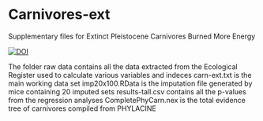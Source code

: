 # Carnivores-ext

Supplementary files for Extinct Pleistocene Carnivores Burned More Energy

[![DOI](https://zenodo.org/badge/517468073.svg)](https://zenodo.org/doi/10.5281/zenodo.10042998)

The folder raw data contains all the data extracted from the Ecological Register used to calculate various variables and indeces
carn-ext.txt is the main working data set
imp20x100.RData is the imputation file generated by mice containing 20 imputed sets
results-tall.csv contains all the p-values from the regression analyses
CompletePhyCarn.nex is the total evidence tree of carnivores compiled from PHYLACINE
